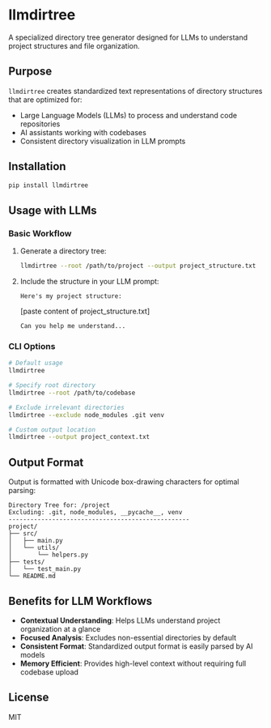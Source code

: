 # llmdirtree

A specialized directory tree generator designed for LLMs to understand project structures and file organization.

## Purpose

`llmdirtree` creates standardized text representations of directory structures that are optimized for:
- Large Language Models (LLMs) to process and understand code repositories
- AI assistants working with codebases
- Consistent directory visualization in LLM prompts

## Installation

```bash
pip install llmdirtree
```

## Usage with LLMs

### Basic Workflow

1. Generate a directory tree:
   ```bash
   llmdirtree --root /path/to/project --output project_structure.txt
   ```

2. Include the structure in your LLM prompt:
   ```
   Here's my project structure:
   ```
   [paste content of project_structure.txt]
   ```
   Can you help me understand...
   ```

### CLI Options

```bash
# Default usage
llmdirtree

# Specify root directory
llmdirtree --root /path/to/codebase

# Exclude irrelevant directories
llmdirtree --exclude node_modules .git venv

# Custom output location
llmdirtree --output project_context.txt
```

## Output Format

Output is formatted with Unicode box-drawing characters for optimal parsing:

```
Directory Tree for: /project
Excluding: .git, node_modules, __pycache__, venv
--------------------------------------------------
project/
├── src/
│   ├── main.py
│   └── utils/
│       └── helpers.py
├── tests/
│   └── test_main.py
└── README.md
```

## Benefits for LLM Workflows

- **Contextual Understanding**: Helps LLMs understand project organization at a glance
- **Focused Analysis**: Excludes non-essential directories by default
- **Consistent Format**: Standardized output format is easily parsed by AI models
- **Memory Efficient**: Provides high-level context without requiring full codebase upload

## License

MIT
